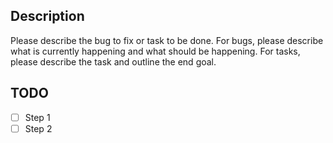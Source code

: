 ## Description

Please describe the bug to fix or task to be done. For bugs, please describe what is currently happening and what should be happening. For tasks, please describe the task and outline the end goal.

## TODO

- [ ] Step 1
- [ ] Step 2
